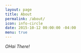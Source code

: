 ```yaml
---
layout: page
title: About
permalink: /about/
icon: info-circle
date: 2015-10-12 00:00:00 -04:00
menu: true
---
```


_OHai There!_
